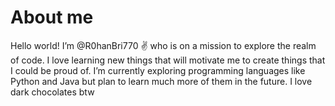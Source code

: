 # About me 
 Hello world! I’m @R0hanBri770 ✌️ who is on a mission to explore the realm of code. 
 I love learning new things that will motivate me to create things that I could be proud of. 
 I’m currently exploring programming languages like Python and Java but plan to learn much more of them in the future.
 I love dark chocolates btw


<!---
R0hanBri770/R0hanBri770 is a ✨ special ✨ repository because its `README.md` (this file) appears on your GitHub profile.
You can click the Preview link to take a look at your changes.
--->
